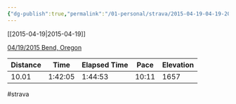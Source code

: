 ```yaml
---
{"dg-publish":true,"permalink":"/01-personal/strava/2015-04-19-04-19-2015-bend-oregon/"}
---
```



[[2015-04-19\|2015-04-19]]

[04/19/2015 Bend, Oregon](https://www.strava.com/activities/323628618)

| Distance | Time    | Elapsed Time | Pace  | Elevation |
| -------- | ------- | ------------ | ----- | --------- |
| 10.01    | 1:42:05 | 1:44:53      | 10:11 | 1657      |




#strava
